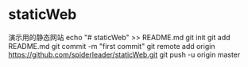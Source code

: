 # staticWeb
演示用的静态网站
echo "# staticWeb" >> README.md
git init
git add README.md
git commit -m "first commit"
git remote add origin https://github.com/spiderleader/staticWeb.git
git push -u origin master
